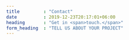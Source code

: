 ```yaml
---
title         : "Contact"
date          : 2019-12-23T20:17:01+06:00
heading       : "Get in <span>touch.</span>"
form_heading  : "TELL US ABOUT YOUR PROJECT"
---
```


